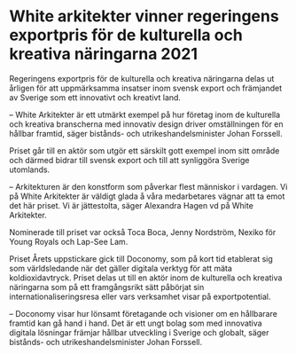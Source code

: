 # White arkitekter vinner regeringens exportpris för de kulturella och kreativa näringarna 2021

Regeringens exportpris för de kulturella och kreativa näringarna delas ut årligen för att uppmärksamma insatser inom svensk export och främjandet av Sverige som ett innovativt och kreativt land.

– White Arkitekter är ett utmärkt exempel på hur företag inom de kulturella och kreativa branscherna med innovativ design driver omställningen för en hållbar framtid, säger bistånds\- och utrikeshandelsminister Johan Forssell.

Priset går till en aktör som utgör ett särskilt gott exempel inom sitt område och därmed bidrar till svensk export och till att synliggöra Sverige utomlands.

– Arkitekturen är den konstform som påverkar flest människor i vardagen. Vi på White Arkitekter är väldigt glada å våra medarbetares vägnar att ta emot det här priset. Vi är jättestolta, säger Alexandra Hagen vd på White Arkitekter.

Nominerade till priset var också Toca Boca, Jenny Nordström, Nexiko för Young Royals och Lap\-See Lam.

Priset Årets uppstickare gick till Doconomy, som på kort tid etablerat sig som världsledande när det gäller digitala verktyg för att mäta koldioxidavtryck. Priset delas ut till en aktör inom de kulturella och kreativa näringarna som på ett framgångsrikt sätt påbörjat sin internationaliseringsresa eller vars verksamhet visar på exportpotential.

– Doconomy visar hur lönsamt företagande och visioner om en hållbarare framtid kan gå hand i hand. Det är ett ungt bolag som med innovativa digitala lösningar främjar hållbar utveckling i Sverige och globalt, säger bistånds\- och utrikeshandelsminister Johan Forssell.
